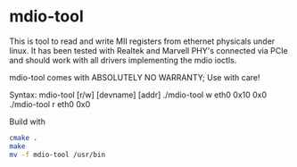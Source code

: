 mdio-tool
=========
This is tool to read and write MII registers from ethernet physicals under linux.
It has been tested with Realtek and Marvell PHY's connected via PCIe and should work
with all drivers implementing the mdio ioctls.

mdio-tool comes with ABSOLUTELY NO WARRANTY; Use with care!

Syntax:
	mdio-tool [r/w] [devname] [addr] <value>
	./mdio-tool w eth0 0x10 0x0
	./mdio-tool r eth0 0x0

Build with

```bash
cmake .
make
mv -f mdio-tool /usr/bin
```
